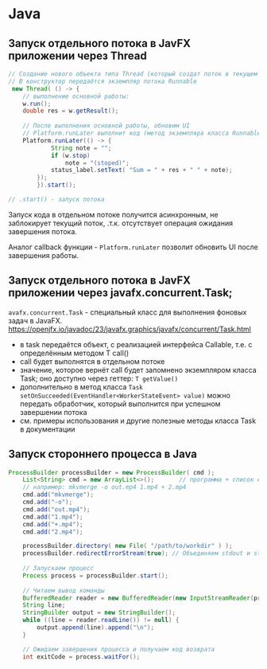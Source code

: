 # Java

## Запуск отдельного потока в JavFX приложении через Thread
```java
// Создание нового объекта типа Thread (который создат поток в текущем процессе)
// В конструктор передаётся экземпляр потока Runnable 
 new Thread( () -> {
    // выполнение основной работы:
    w.run();    
    double res = w.getResult();
     
    // После выполнения основной работы, обновим UI
    // Platform.runLater выполнит код (метод экземпляра класса Runnable) из основного потока приложения
    Platform.runLater(() -> {
            String note = "";
            if (w.stop)
                note = "(stoped)";
            status_label.setText( "Sum = " + res + " " + note);
        });
        }).start();

// .start() - запуск потока
```

Запуск кода в отдельном потоке получится асинхронным, не заблокирует текущий поток, .т.к. отсутствует операция ожидания завершения потока.

Аналог callback функции -  `Platform.runLater` позволит обновить UI после завершения работы. 


## Запуск отдельного потока в JavFX приложении через javafx.concurrent.Task;

`avafx.concurrent.Task` - специальный класс для выполнения фоновых задач в JavaFX. 
https://openjfx.io/javadoc/23/javafx.graphics/javafx/concurrent/Task.html

* в task передаётся объект, с реализацией интерфейса Callable, т.е. с определённым методом T call()
* call будет выполнятся в отдельном потоке
* значение, которое вернёт call будет запомнено экземпляром класса Task; оно доступно через геттер: `T getValue()` 
* дополнительно в метод класса `Task` 
`setOnSucceeded(EventHandler<WorkerStateEvent> value)`  можно передать обработчик, который выполнится при успешном завершении потока
* см. примеры использования и другие полезные методы класса Task в документации


## Запуск стороннего процесса в Java
```java
ProcessBuilder processBuilder = new ProcessBuilder( cmd );
    List<String> cmd = new ArrayList<>();       // программа + список её аргументов
    // например: mkvmerge -o out.mp4 1.mp4 + 2.mp4
    cmd.add("mkvmerge");
    cmd.add("-o");
    cmd.add("out.mp4");
    cmd.add("1.mp4");
    cmd.add("+.mp4");
    cmd.add("2.mp4");

    processBuilder.directory( new File( "/path/to/workdir" ) );
    processBuilder.redirectErrorStream(true); // Объединяем stdout и stderr
    
    // Запускаем процесс
    Process process = processBuilder.start();
    
    // Читаем вывод команды
    BufferedReader reader = new BufferedReader(new InputStreamReader(process.getInputStream()));
    String line;
    StringBuilder output = new StringBuilder();
    while ((line = reader.readLine()) != null) {
        output.append(line).append("\n");
    }

    // Ожидаем завершения процесса и получаем код возврата                                                                                                                                                                                                                                          
    int exitCode = process.waitFor();
```